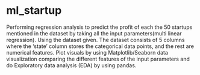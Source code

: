 # ml_startup
Performing regression analysis to predict the profit of each the 50 startups mentioned in  the dataset by taking all the input parameters(multi linear regression).  Using the dataset given. The dataset consists of 5 columns where the ‘state’ column  stores the categorical data points, and the rest are numerical features. 
Plot visuals by using Matplotlib/Seaborn data visualization comparing the different features of the input parameters and do Exploratory data analysis (EDA) by using pandas. 
